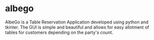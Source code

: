 # albego
AlbeGo is a Table Reservation Application developed using python and tkinter. The GUI is simple and beautiful and allows for easy allotment of tables for customers depending on the party's count.
